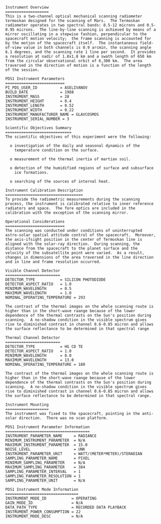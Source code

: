 
 
      Instrument Overview
      ===================
      This is a two-channel optical mechanical scanning radiometer
      termoskan designed for the scanning of Mars.  The Termoskan
      radiometer operates in two spectral bands: 8.5-12 microns and 0.5-
      0.95 microns.  The line-by-line scanning is achieved by means of a
      mirror oscillating in a stepwise fashion, perpendicular to the
      spacecraft motion velocity;  the frame scanning is accounted for
      by the motion of the spacecraft itself.  The instantaneous field-
      of-view value in both channels is 0.9 arcmin, the scanning angle
      6.1 degrees, and the scanning rate 1 line per second.  It provides
      a resolution at nadir of 1.8x1.8 km and a swath length of 650 km
      from the circular observational orbit of 6,300 km.  The area
      traversed in the direction of motion is a function of the length
      of the session.
 
      PDS1 Instrument Parameters
      ==========================
      PI_PDS_USER_ID          = ASELIVANOV
      BUILD_DATE              = 1988
      INSTRUMENT_MASS         = 28
      INSTRUMENT_HEIGHT       = 0.4
      INSTRUMENT_LENGTH       = 0.52
      INSTRUMENT_WIDTH        = 0.22
      INSTRUMENT_MANUFACTURER_NAME = GLAVCOSMOS
      INSTRUMENT_SERIAL_NUMBER = 3
 
      Scientific Objectives Summary
      =============================
      The scientific objectives of this experiment were the following:
 
        o investigation of the daily and seasonal dynamics of the
          temperature condition on the surface.
 
        o measurement of the thermal inertia of martian soil.
 
        o detection of the humidified regions of surface and subsurface
          ice formations.
 
        o searching of the sources of internal heat.
 
      Instrument Calibration Description
      ==================================
      To provide the radiometric measurements during the scanning
      process, the instrument is calibrated relative to inner reference
      radiators and space.  The fore optics are included in the
      calibration with the exception of the scanning mirror.
 
      Operational Considerations
      ==========================
      The scanning was conducted under conditions of uninterrupted
      astro-solar spatial attitude control of the spacecraft.  Moreover,
      the axis-ifsight position in the center of Termoskan line is
      aligned with the solar-ray direction.  During scanning, the
      distance from the spacecraft to the planet surface and the
      velocity of the subsatellite point were varied.  As a result,
      changes in dimensions of the area traversed in the line direction
      and in line and frame resolution occurred.
 
      Visible Channel Detector
      ========================
      DETECTOR_TYPE           = SILICON PHOTODIODE
      DETECTOR_ASPECT_RATIO   = 1.0
      MINIMUM_WAVELENGTH      = 0.5
      MAXIMUM_WAVELENGTH      = 1.0
      NOMINAL_OPERATING_TEMPERATURE = 293
 
      The contrast of the thermal images on the whole scanning route is
      higher than in the short-wave raange because of the lower
      dependence of the thermal contrasts on the Sun's position during
      scanning.  A no-shadow condition in the visible spectrum gives
      rise to diminished contrast in channel 0.6-0.85 micron and allows
      the surface reflectance to be determined in that spectral range
 
      Thermal Channel Detector
      ========================
      DETECTOR_TYPE           = HG CD TE
      DETECTOR_ASPECT_RATIO   = 1.0
      MINIMUM_WAVELENGTH      = 8.0
      MAXIMUM_WAVELENGTH      = 13.0
      NOMINAL_OPERATING_TEMPERATURE = 180
 
      The contrast of the thermal images on the whole scanning route is
      higher than in the short-wave raange because of the lower
      dependence of the thermal contrasts on the Sun's position during
      scanning.  A no-shadow condition in the visible spectrum gives
      rise to diminished contrast in channel 0.6-0.85 micron and allows
      the surface reflectance to be determined in that spectral range.
 
      Instrument Mounting
      ===================
      The instrument was fixed to the spacecraft, pointing in the anti-
      solar direction.  There was no scan platform.
 
      PDS1 Instrument Parameter Information
      =====================================
      INSTRUMENT_PARAMETER_NAME     = RADIANCE
      MINIMUM_INSTRUMENT_PARAMETER  = N/A
      MAXIMUM_INSTRUMENT_PARAMETER  = 15.0
      NOISE_LEVEL                   = UNK
      INSTRUMENT_PARAMETER_UNIT     = WATT/(METER*METER)/STERADIAN
      SAMPLING_PARAMETER_NAME       = PIXEL
      MINIMUM_SAMPLING_PARAMETER    = N/A
      MAXIMUM_SAMPLING_PARAMETER    = 384
      SAMPLING_PARAMETER_INTERVAL   = 1
      SAMPLING_PARAMETER_RESOLUTION = 1
      SAMPLING_PARAMETER_UNIT       = N/A
 
      PDS1 Instrument Mode Information
      ================================
      INSTRUMENT_MODE_ID           = OPERATING
      GAIN_MODE_ID                 = N/A
      DATA_PATH_TYPE               = RECORDED DATA PLAYBACK
      INSTRUMENT_POWER_CONSUMPTION = 22
      INSTRUMENT_MODE_DESC         = N/A

        